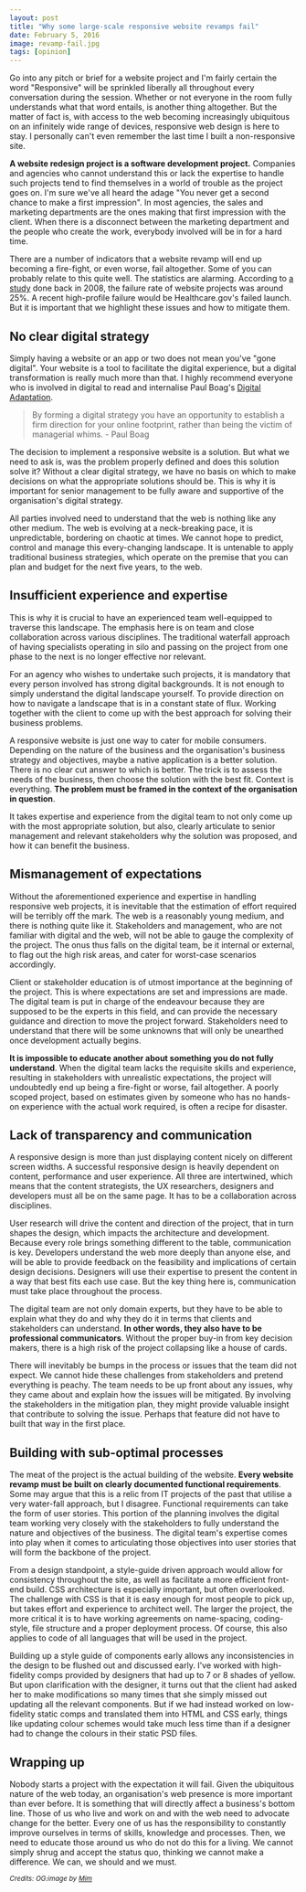 ```yaml
---
layout: post
title: "Why some large-scale responsive website revamps fail"
date: February 5, 2016
image: revamp-fail.jpg
tags: [opinion]
---
```

Go into any pitch or brief for a website project and I'm fairly certain the word "Responsive" will be sprinkled liberally all throughout every conversation during the session. Whether or not everyone in the room fully understands what that word entails, is another thing altogether. But the matter of fact is, with access to the web becoming increasingly ubiquitous on an infinitely wide range of devices, responsive web design is here to stay. I personally can't even remember the last time I built a non-responsive site. 

**A website redesign project is a software development project.** Companies and agencies who cannot understand this or lack the expertise to handle such projects tend to find themselves in a world of trouble as the project goes on. I'm sure we've all heard the adage "You never get a second chance to make a first impression". In most agencies, the sales and marketing departments are the ones making that first impression with the client. When there is a disconnect between the marketing department and the people who create the work, everybody involved will be in for a hard time. 

There are a number of indicators that a website revamp will end up becoming a fire-fight, or even worse, fail altogether. Some of you can probably relate to this quite well. The statistics are alarming. According to [a study](http://www.zdnet.com/article/research-25-percent-of-web-projects-fail/) done back in 2008, the failure rate of website projects was around 25%. A recent high-profile failure would be Healthcare.gov's failed launch. But it is important that we highlight these issues and how to mitigate them.

## No clear digital strategy

Simply having a website or an app or two does not mean you've "gone digital". Your website is a tool to facilitate the digital experience, but a digital transformation is really much more than that. I highly recommend everyone who is involved in digital to read and internalise Paul Boag's [Digital Adaptation](http://www.digital-adaptation.com/).

> By forming a digital strategy you have an opportunity to establish a firm direction for your online footprint, rather than being the victim of managerial whims. - Paul Boag

The decision to implement a responsive website is a solution. But what we need to ask is, was the problem properly defined and does this solution solve it? Without a clear digital strategy, we have no basis on which to make decisions on what the appropriate solutions should be. This is why it is important for senior management to be fully aware and supportive of the organisation's digital strategy. 

All parties involved need to understand that the web is nothing like any other medium. The web is evolving at a neck-breaking pace, it is unpredictable, bordering on chaotic at times. We cannot hope to predict, control and manage this every-changing landscape. It is untenable to apply traditional business strategies, which operate on the premise that you can plan and budget for the next five years, to the web.
 
## Insufficient experience and expertise

This is why it is crucial to have an experienced team well-equipped to traverse this landscape. The emphasis here is on team and close collaboration across various disciplines. The traditional waterfall approach of having specialists operating in silo and passing on the project from one phase to the next is no longer effective nor relevant.

For an agency who wishes to undertake such projects, it is mandatory that every person involved has strong digital backgrounds. It is not enough to simply understand the digital landscape yourself.  To provide direction on how to navigate a landscape that is in a constant state of flux. Working together with the client to come up with the best approach for solving their business problems.

A responsive website is just one way to cater for mobile consumers. Depending on the nature of the business and the organisation's business strategy and objectives, maybe a native application is a better solution. There is no clear cut answer to which is better. The trick is to assess the needs of the business, then choose the solution with the best fit. Context is everything. **The problem must be framed in the context of the organisation in question**. 

It takes expertise and experience from the digital team to not only come up with the most appropriate solution, but also, clearly articulate to senior management and relevant stakeholders why the solution was proposed, and how it can benefit the business.

## Mismanagement of expectations

Without the aforementioned experience and expertise in handling responsive web projects, it is inevitable that the estimation of effort required will be terribly off the mark. The web is a reasonably young medium, and there is nothing quite like it. Stakeholders and management, who are not familiar with digital and the web, will not be able to gauge the complexity of the project. The onus thus falls on the digital team, be it internal or external, to flag out the high risk areas, and cater for worst-case scenarios accordingly. 

Client or stakeholder education is of utmost importance at the beginning of the project. This is where expectations are set and impressions are made. The digital team is put in charge of the endeavour because they are supposed to be the experts in this field, and can provide the necessary guidance and direction to move the project forward. Stakeholders need to understand that there will be some unknowns that will only be unearthed once development actually begins.

**It is impossible to educate another about something you do not fully understand**. When the digital team lacks the requisite skills and experience, resulting in stakeholders with unrealistic expectations, the project will undoubtedly end up being a fire-fight or worse, fail altogether. A poorly scoped project, based on estimates given by someone who has no hands-on experience with the actual work required, is often a recipe for disaster.

## Lack of transparency and communication

A responsive design is more than just displaying content nicely on different screen widths. A successful responsive design is heavily dependent on content, performance and user experience. All three are intertwined, which means that the content strategists, the UX researchers, designers and developers must all be on the same page. It has to be a collaboration across disciplines.

User research will drive the content and direction of the project, that in turn shapes the design, which impacts the architecture and development. Because every role brings something different to the table, communication is key. Developers understand the web more deeply than anyone else, and will be able to provide feedback on the feasibility and implications of certain design decisions. Designers will use their expertise to present the content in a way that best fits each use case. But the key thing here is, communication must take place throughout the process.

The digital team are not only domain experts, but they have to be able to explain what they do and why they do it in terms that clients and stakeholders can understand. **In other words, they also have to be professional communicators**. Without the proper buy-in from key decision makers, there is a high risk of the project collapsing like a house of cards.

There will inevitably be bumps in the process or issues that the team did not expect. We cannot hide these challenges from stakeholders and pretend everything is peachy. The team needs to be up front about any issues, why they came about and explain how the issues will be mitigated. By involving the stakeholders in the mitigation plan, they might provide valuable insight that contribute to solving the issue. Perhaps that feature did not have to built that way in the first place.

## Building with sub-optimal processes

The meat of the project is the actual building of the website. **Every website revamp must be built on clearly documented functional requirements**. Some may argue that this is a relic from IT projects of the past that utilise a very water-fall approach, but I disagree. Functional requirements can take the form of user stories. This portion of the planning involves the digital team working very closely with the stakeholders to fully understand the nature and objectives of the business. The digital team's expertise comes into play when it comes to articulating those objectives into user stories that will form the backbone of the project.

From a design standpoint, a style-guide driven approach would allow for consistency throughout the site, as well as facilitate a more efficient front-end build. CSS architecture is especially important, but often overlooked. The challenge with CSS is that it is easy enough for most people to pick up, but takes effort and experience to architect well. The larger the project, the more critical it is to have working agreements on name-spacing, coding-style, file structure and a proper deployment process. Of course, this also applies to code of all languages that will be used in the project.

Building up a style guide of components early allows any inconsistencies in the design to be flushed out and discussed early. I've worked with high-fidelity comps provided by designers that had up to 7 or 8 shades of yellow. But upon clarification with the designer, it turns out that the client had asked her to make modifications so many times that she simply missed out updating all the relevant components. But if we had instead worked on low-fidelity static comps and translated them into HTML and CSS early, things like updating colour schemes would take much less time than if a designer had to change the colours in their static PSD files.

## Wrapping up

Nobody starts a project with the expectation it will fail. Given the ubiquitous nature of the web today, an organisation's web presence is more important than ever before. It is something that will directly affect a business's bottom line. Those of us who live and work on and with the web need to advocate change for the better. Every one of us has the responsibility to constantly improve ourselves in terms of skills, knowledge and processes. Then, we need to educate those around us who do not do this for a living. We cannot simply shrug and accept the status quo, thinking we cannot make a difference. We can, we should and we must.

<em><small>Credits: OG:image by <a href="http://mimblewimble.deviantart.com/art/FAILURE-98168465">Mim</a></small></em>

